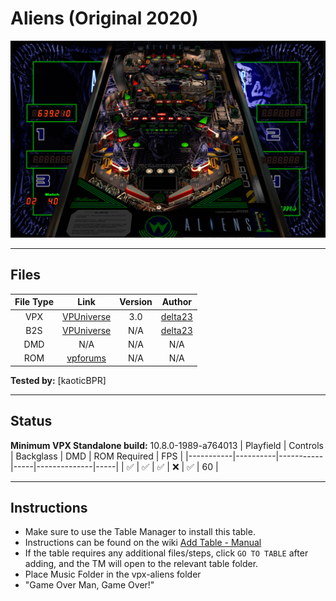 # Aliens (Original 2020)

![Table Preview](../../images/vpx-aliens.png)

---

## Files
| File Type | Link | Version | Author |
|:---------:|:----:|:-------:|:------:|
| VPX | [VPUniverse](https://vpuniverse.com/files/file/19644-aliens-30-final-release/) | 3.0 | [delta23](https://vpuniverse.com/profile/1187-delta23/) |
| B2S | [VPUniverse](https://vpuniverse.com/files/file/19644-aliens-30-final-release/) | N/A | [delta23](https://vpuniverse.com/profile/1187-delta23/) |
| DMD | N/A | N/A | N/A |
| ROM | [vpforums](https://www.vpforums.org/index.php?app=downloads&showfile=889) | N/A | N/A |

**Tested by:** [kaoticBPR]

---

## Status 
**Minimum VPX Standalone build:** 10.8.0-1989-a764013
| Playfield | Controls | Backglass | DMD | ROM Required | FPS | 
|-----------|----------|-----------|-----|--------------|-----|
| :white_check_mark: | :white_check_mark: | :white_check_mark: | :x: | :white_check_mark: | 60 |

---

## Instructions

- Make sure to use the Table Manager to install this table.
- Instructions can be found on the wiki [Add Table - Manual](https://github.com/LegendsUnchained/vpx-standalone-alp4k/wiki/%5B04%5D-%F0%9F%A7%A1-TM-%E2%80%90-Other-Features#add-table---manual)
- If the table requires any additional files/steps, click `GO TO TABLE` after adding, and the TM will open to the relevant table folder.
- Place Music Folder in the vpx-aliens folder
- "Game Over Man, Game Over!"

